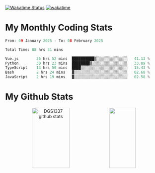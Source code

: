 [![Wakatime Status](https://github.com/noopurphalak/noopurphalak/workflows/wakatime-status-update/badge.svg)](https://github.com/noopurphalak/noopurphalak/actions/workflows/main.yml)
[![wakatime](https://wakatime.com/badge/user/80ace140-ef40-4fdd-b8ed-f3be3d2e1aea.svg)](https://wakatime.com/@80ace140-ef40-4fdd-b8ed-f3be3d2e1aea)

# My Monthly Coding Stats

<!--START_SECTION:waka-->

```python
From: 09 January 2025 - To: 08 February 2025

Total Time: 88 hrs 31 mins

Vue.js        36 hrs 52 mins  ██████████▒░░░░░░░░░░░░░░   41.13 %
Python        30 hrs 23 mins  ████████▒░░░░░░░░░░░░░░░░   33.89 %
TypeScript    13 hrs 50 mins  ████░░░░░░░░░░░░░░░░░░░░░   15.43 %
Bash          2 hrs 24 mins   ▓░░░░░░░░░░░░░░░░░░░░░░░░   02.68 %
JavaScript    2 hrs 19 mins   ▓░░░░░░░░░░░░░░░░░░░░░░░░   02.58 %
```

<!--END_SECTION:waka-->

# My Github Stats
<div style="text-align: center;">
  <img width="49%" height="195px" src="https://github-readme-stats-sigma-five.vercel.app/api?username=noopurphalak&show_icons=true&count_private=true&hide_border=true&title_color=00FFFF&icon_color=00FFFF&text_color=00FFFF&bg_color=0d1117" alt="DGS1337 github stats" />
  <img width="41%" height="195px" src="https://github-readme-stats-sigma-five.vercel.app/api/top-langs/?username=noopurphalak&layout=compact&hide_border=true&title_color=00FFFF&text_color=00FFFF&bg_color=0d1117" />
</div>
